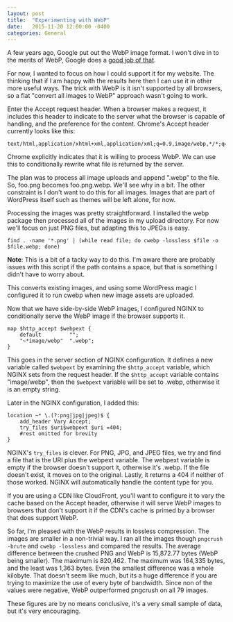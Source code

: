 ```yaml
---
layout: post
title:  "Experimenting with WebP"
date:   2015-11-20 12:00:00 -0400
categories: General
---
```


A few years ago, Google put out the WebP image format. I won't dive in to the
merits of WebP, Google does a [good job of that][1].

For now, I wanted to focus on how I could support it for my website. The
thinking that if I am happy with the results here then I can use it in other
more useful ways. The trick with WebP is it isn't supported by all browsers, so
a flat "convert all images to WebP" approach wasn't going to work.

Enter the Accept request header. When a browser makes a request, it includes
this header to indicate to the server what the browser is capable of handling,
and the preference for the content. Chrome's Accept header currently looks
like this:

```
text/html,application/xhtml+xml,application/xml;q=0.9,image/webp,*/*;q=0.8
```

Chrome explicitly indicates that it is willing to process WebP. We can use this
to conditionally rewrite what file is returned by the server.

The plan was to process all image uploads and append ".webp" to the file. So,
foo.png becomes foo.png.webp. We'll see why in a bit. The other constraint is I
don't want to do this for all images. Images that are part of WordPress itself
such as themes will be left alone, for now.

Processing the images was pretty straightforward. I installed the webp package
then processed all of the images in my upload directory. For now we'll focus on
just PNG files, but adapting this to JPEGs is easy.

```
find . -name '*.png' | (while read file; do cwebp -lossless $file -o $file.webp; done)
```

**Note**: This is a bit of a tacky way to do this. I'm aware there are probably
issues with this script if the path contains a space, but that is something
I didn't have to worry about.

This converts existing images, and using some WordPress magic I configured it
to run cwebp when new image assets are uploaded.

Now that we have side-by-side WebP images, I configured NGINX to conditionally
serve the WebP image if the browser supports it.

```nginx
map $http_accept $webpext {
    default         "";
    "~*image/webp"  ".webp";
}
```

This goes in the server section of NGINX configuration. It defines a new
variable called `$webpext` by examining the `$http_accept` variable, which NGINX
sets from the request header. If the `$http_accept` variable contains
"image/webp", then the `$webpext` variable will be set to .webp, otherwise it is
an empty string.

Later in the NGINX configuration, I added this:

```nginx
location ~* \.(?:png|jpg|jpeg)$ {
    add_header Vary Accept;
    try_files $uri$webpext $uri =404;
    #rest omitted for brevity
}
```

NGINX's `try_files` is clever. For PNG, JPG, and JPEG files, we try and find a
file that is the URI plus the webpext variable. The webpext variable is empty
if the browser doesn't support it, otherwise it's .webp. If the file doesn't
exist, it moves on to the original. Lastly, it returns a 404 if neither of
those worked. NGINX will automatically handle the content type for you.

If you are using a CDN like CloudFront, you'll want to configure it to vary
the cache based on the Accept header, otherwise it will serve WebP images to
browsers that don't support it if the CDN's cache is primed by a browser that
does support WebP.

So far, I'm pleased with the WebP results in lossless compression. The images
are smaller in a non-trivial way. I ran all the images though `pngcrush -brute`
and `cwebp -lossless` and compared the results. The average difference between
the crushed PNG and WebP is 15,872.77 bytes (WebP being smaller). The maximum
is 820,462. The maximum was 164,335 bytes, and the least was 1,363 bytes.
Even the smallest difference was a whole kilobyte. That doesn't seem like much,
but its a huge difference if you are trying to maximize the use of every byte
of bandwidth. Since non of the values were negative, WebP outperformed pngcrush
on all 79 images.

These figures are by no means conclusive, it's a very small sample of data,
but it's very encouraging.

[1]: https://developers.google.com/speed/webp/?hl=en